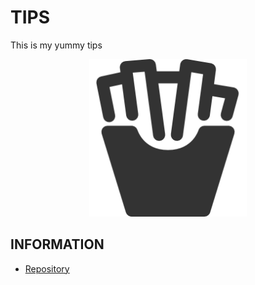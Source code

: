 # TIPS

This is my yummy tips

<div align="center">
    <a href="https://www.mcdonalds.co.jp">
        <img src="images/logo/tips.png" width="50%" padding="10px" margin="10px"/>
    </a>
</div>

## INFORMATION

* [Repository](https://github.com/aYukiYoshida/tips/)

